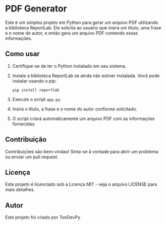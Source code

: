 # PDF Generator

Este é um simples projeto em Python para gerar um arquivo PDF utilizando a biblioteca ReportLab. Ele solicita ao usuário que insira um título, uma frase e o nome do autor, e então gera um arquivo PDF contendo essas informações.

## Como usar

1. Certifique-se de ter o Python instalado em seu sistema.
2. Instale a biblioteca ReportLab se ainda não estiver instalada. Você pode instalar usando o pip:

    ```
    pip install reportlab
    ```

3. Execute o script `app.py`.
4. Insira o título, a frase e o nome do autor conforme solicitado.
5. O script criará automaticamente um arquivo PDF com as informações fornecidas.

## Contribuição
Contribuições são bem-vindas! Sinta-se à vontade para abrir um problema ou enviar um pull request.

## Licença
Este projeto é licenciado sob a Licença MIT - veja o arquivo LICENSE para mais detalhes.

## Autor
Este projeto foi criado por TonDevPy
